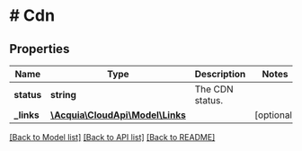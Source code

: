 # # Cdn

## Properties

Name | Type | Description | Notes
------------ | ------------- | ------------- | -------------
**status** | **string** | The CDN status. |
**_links** | [**\Acquia\CloudApi\Model\Links**](Links.md) |  | [optional]

[[Back to Model list]](../../README.md#models) [[Back to API list]](../../README.md#endpoints) [[Back to README]](../../README.md)
